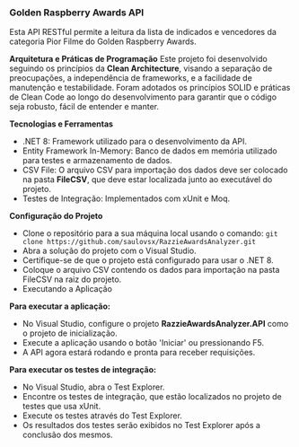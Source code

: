 ### **Golden Raspberry Awards API**
Esta API RESTful permite a leitura da lista de indicados e vencedores da categoria Pior Filme do Golden Raspberry Awards.

**Arquitetura e Práticas de Programação**
Este projeto foi desenvolvido seguindo os princípios da **Clean Architecture**, visando a separação de preocupações, a independência de frameworks, e a facilidade de manutenção e testabilidade.
Foram adotados os princípios SOLID e práticas de Clean Code ao longo do desenvolvimento para garantir que o código seja robusto, fácil de entender e manter.

**Tecnologias e Ferramentas**

- .NET 8: Framework utilizado para o desenvolvimento da API.
- Entity Framework In-Memory: Banco de dados em memória utilizado para testes e armazenamento de dados.
- CSV File: O arquivo CSV para importação dos dados deve ser colocado na pasta **FileCSV**, que deve estar localizada junto ao executável do projeto.
- Testes de Integração: Implementados com xUnit e Moq.

**Configuração do Projeto**

- Clone o repositório para a sua máquina local usando o comando:
 `git clone https://github.com/saulovsx/RazzieAwardsAnalyzer.git`
- Abra a solução do projeto com o Visual Studio.
- Certifique-se de que o projeto está configurado para usar o .NET 8.
- Coloque o arquivo CSV contendo os dados para importação na pasta FileCSV na raiz do projeto.
- Executando a Aplicação

**Para executar a aplicação:**

- No Visual Studio, configure o projeto **RazzieAwardsAnalyzer.API** como o projeto de inicialização.
- Execute a aplicação usando o botão 'Iniciar' ou pressionando F5.
- A API agora estará rodando e pronta para receber requisições.

**Para executar os testes de integração:**

- No Visual Studio, abra o Test Explorer.
- Encontre os testes de integração, que estão localizados no projeto de testes que usa xUnit.
- Execute os testes através do Test Explorer.
- Os resultados dos testes serão exibidos no Test Explorer após a conclusão dos mesmos.
